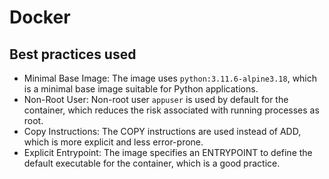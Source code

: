 # Docker

## Best practices used

- Minimal Base Image: The image uses `python:3.11.6-alpine3.18`, which is a
  minimal base image suitable for Python applications.
- Non-Root User: Non-root user `appuser` is used by default
  for the container, which reduces the risk associated with running
  processes as root.
- Copy Instructions: The COPY instructions are used instead of ADD, which is
  more explicit and less error-prone.
- Explicit Entrypoint: The image specifies an ENTRYPOINT to define the default
  executable for the container, which is a good practice.

